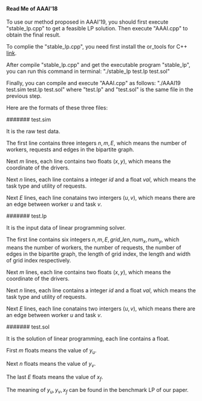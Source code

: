 #### Read Me of AAAI'18

To use our method proposed in AAAI'19, you should first execute "stable_lp.cpp" to get a feasible LP solution. Then execute "AAAI.cpp" to obtain the final result.


To complie the "stable_lp.cpp", you need first install the or_tools for C++ [link](https://developers.google.com/optimization/install/cpp/).

After compile "stable_lp.cpp" and get the executable program "stable_lp", you can run this command in terminal: "./stable_lp test.lp test.sol"

Finally, you can compile and execute "AAAI.cpp" as follows: "./AAAI19 test.sim test.lp test.sol" where "test.lp" and "test.sol" is the same file in the previous step.

Here are the formats of these three files: 

####### test.sim

It is the raw test data.

The first line contains three integers $n, m, E$, which means the number of workers, requests and edges in the bipartite graph.

Next $m$ lines, each line contains two floats $(x, y)$, which means the coordinate of the drivers.

Next $n$ lines, each line contains a integer $id$ and a float $val$, which means the task type and utility of requests.

Next $E$ lines, each line conatains two intergers $(u, v)$, which means there are an edge between worker $u$ and task $v$. 

####### test.lp

It is the input data of linear programming solver.

The first line contains six integers $n, m, E, grid\_len, num_x, num_y$, which means the number of workers, the number of requests, the number of edges in the bipartite graph, the length of grid index, the length and width of grid index respectively.

Next $m$ lines, each line contains two floats $(x, y)$, which means the coordinate of the drivers.

Next $n$ lines, each line contains a integer $id$ and a float $val$, which means the task type and utility of requests.

Next $E$ lines, each line conatains two intergers $(u, v)$, which means there are an edge between worker $u$ and task $v$. 

####### test.sol

It is the solution of linear programming, each line contains a float.

First $m$ floats means the value of $y_u$.

Next $n$ floats means the value of $y_v$.

The last $E$ floats means the value of $x_f$.

The meaning of $y_u, y_v, x_f$ can be found in the benchmark LP of our paper.
 